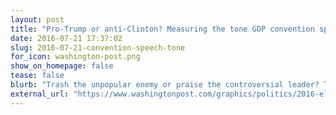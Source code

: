 ```yaml
---
layout: post
title: "Pro-Trump or anti-Clinton? Measuring the tone GOP convention speeches have taken."
date: 2016-07-21 17:37:02
slug: 2016-07-21-convention-speech-tone
for_icon: washington-post.png
show_on_homepage: false
tease: false
blurb: "Trash the unpopular enemy or praise the controversial leader? This slight tweak in a speech’s framing implies a very different situation. "
external_url: "https://www.washingtonpost.com/graphics/politics/2016-election/conventions/speech-tone/"
---
```


